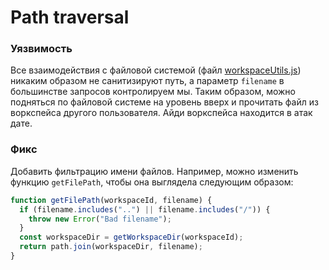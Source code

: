 # Path traversal

### Уязвимость

Все взаимодействия с файловой системой (файл [workspaceUtils.js](/services/amogus_plus_plus/web/src/lib/server/workspaceUtils.js)) никаким образом не санитизируют путь, а параметр `filename` в большинстве запросов контролируем мы. Таким образом, можно подняться по файловой системе на уровень вверх и прочитать файл из воркспейса другого пользователя. Айди воркспейса находится в атак дате.

### Фикс

Добавить фильтрацию имени файлов. Например, можно изменить функцию `getFilePath`, чтобы она выглядела следующим образом:

```js
function getFilePath(workspaceId, filename) {
  if (filename.includes("..") || filename.includes("/")) {
    throw new Error("Bad filename");
  }
  const workspaceDir = getWorkspaceDir(workspaceId);
  return path.join(workspaceDir, filename);
}
```
